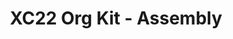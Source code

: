 ---
title: XC22 Org Kit - Assembly
redirect_to: https://drive.google.com/drive/folders/1vmPbNI6h7awasXNdN8LnwJSyHMEG-Qs1?usp=sharing
redirect_from: 
  - /XC22_Assembly_OrgKit
  - /xc22_assembly_orgkit
---